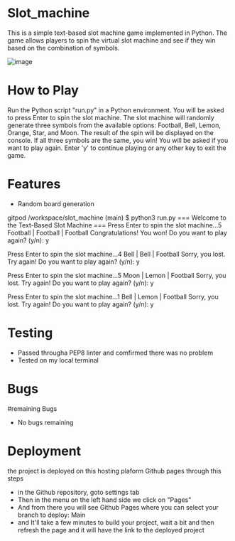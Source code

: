 # Slot_machine
This is a simple text-based slot machine game implemented in Python. The game allows players to spin the virtual slot machine and see if they win based on the combination of symbols.

![image](https://github.com/NsimaPeter/slot_machine/assets/122939682/9c8288b0-0f5f-479f-a7ac-40d3d0492705)

# How to Play
Run the Python script "run.py" in a Python environment.
You will be asked to press Enter to spin the slot machine.
The slot machine will randomly generate three symbols from the available options: Football, Bell, Lemon, Orange, Star, and Moon.
The result of the spin will be displayed on the console.
If all three symbols are the same, you win!
You will be asked if you want to play again. Enter 'y' to continue playing or any other key to exit the game.

# Features
* Random board generation

gitpod /workspace/slot_machine (main) $ python3 run.py
=== Welcome to the Text-Based Slot Machine ===
Press Enter to spin the slot machine...5
Football | Football | Football
Congratulations! You won!
Do you want to play again? (y/n): y

Press Enter to spin the slot machine...4
Bell | Bell | Football
Sorry, you lost. Try again!
Do you want to play again? (y/n): y

Press Enter to spin the slot machine...5
Moon | Lemon | Football
Sorry, you lost. Try again!
Do you want to play again? (y/n): y

Press Enter to spin the slot machine...1
Bell | Lemon | Football
Sorry, you lost. Try again!
Do you want to play again? (y/n): y


# Testing
* Passed througha PEP8 linter and comfirmed there was no problem
* Tested on my local terminal

# Bugs
#remaining Bugs
* No bugs remaining

# Deployment
the project is deployed on this hosting plaform Github pages through this steps
*  in the Github repository, goto settings tab
*  Then in the menu on the left hand side we click on "Pages"
*  And from there you will see Github Pages where you can select your branch to deploy: Main
*  and It'll take a few minutes to build your project, wait a bit and then refresh the page and it will have the link to the deployed project
